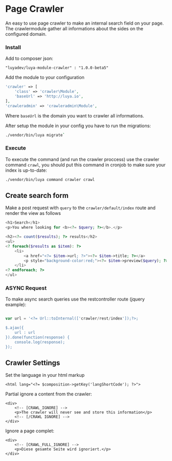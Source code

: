 Page Crawler
==============

An easy to use page crawler to make an internal search field on your page. The crawlermodule gather all informations about the sides on the configured domain.

### Install

Add to composer json:

```
"luyadev/luya-module-crawler" : "1.0.0-beta5"
```

Add the module to your configuration

```php
'crawler' => [
    'class' => 'crawler\Module',
    'baseUrl' => 'http://luya.io',
],
'crawleradmin' => 'crawleradmin\Module',
```

Where `baseUrl` is the domain you want to crawler all informations.

After setup the module in your config you have to run the migrations:

```sh
./vendor/bin/luya migrate`
```

### Execute

To execute the command (and run the crawler proccess) use the crawler command `crawl`, you should put this command in cronjob to make sure your index is up-to-date:

```sh
./vendor/bin/luya command crawler crawl
```

Create search form
------------------

Make a post request with `query` to the `crawler/default/index` route and render the view as follows

```php
<h1>Search</h1>
<p>You where looking for <b><?= $query; ?></b>.</p>

<h2><?= count($results); ?> results</h2>
<ul>
<? foreach($results as $item): ?>
    <li>
    	<a href="<?= $item->url; ?>"><?= $item->title; ?></a>
        <p style="background-color:red;"><?= $item->preview($query); ?></p>
    </li>
<? endforeach; ?>
</ul>
```


### ASYNC Request

To make async search queries use the restcontroller route (jquery example):


```php

var url = '<?= Url::toInternal(['crawler/rest/index']);?>;

$.ajax({
	url : url 
}).done(function(response) {
	console.log(response);
});
```

Crawler Settings
------------------

Set the language in your html markup

```
<html lang="<?= $composition->getKey('langShortCode'); ?>">
```

Partial ignore a content from the crawler:

```
<div>
	<!-- [CRAWL_IGNORE] -->
	<p>The crawler will never see and store this information</p>
	<!-- [/CRAWL IGNORE] -->
</div>
```

Ignore a page complet:

```
<div>
	<!-- [CRAWL_FULL_IGNORE] --> 
	<p>Diese gesamte Seite wird ignoriert.</p>
</div>
